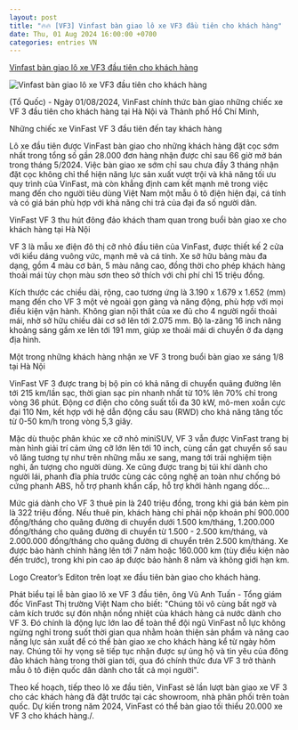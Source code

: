 ```yaml
---
layout: post
title: "🔥🔥 [VF3] Vinfast bàn giao lô xe VF3 đầu tiên cho khách hàng"
date: Thu, 01 Aug 2024 16:00:00 +0700
categories: entries VN
---
```

[Vinfast bàn giao lô xe VF3 đầu tiên cho khách hàng](https://toquoc.vn/vinfast-ban-giao-lo-xe-vf3-dau-tien-cho-khach-hang-20240801151700772.htm)

![Vinfast bàn giao lô xe VF3 đầu tiên cho khách hàng](https://toquoc.mediacdn.vn/zoom/600_315/280518851207290880/2024/8/1/a7-4-17225000642711420564949-57-0-1257-1920-crop-17225001404321431510895.jpg)

(Tổ Quốc) - Ngày 01/08/2024, VinFast chính thức bàn giao những chiếc xe VF 3 đầu tiên cho khách hàng tại Hà Nội và Thành phố Hồ Chí Minh,

Những chiếc xe VinFast VF 3 đầu tiên đến tay khách hàng

Lô xe đầu tiên được VinFast bàn giao cho những khách hàng đặt cọc sớm nhất trong tổng số gần 28.000 đơn hàng nhận được chỉ sau 66 giờ mở bán trong tháng 5/2024. Việc bàn giao xe sớm chỉ sau chưa đầy 3 tháng nhận đặt cọc không chỉ thể hiện năng lực sản xuất vượt trội và khả năng tối ưu quy trình của VinFast, mà còn khẳng định cam kết mạnh mẽ trong việc mang đến cho người tiêu dùng Việt Nam một mẫu ô tô điện hiện đại, cá tính và có giá bán phù hợp với khả năng chi trả của đại đa số người dân.



VinFast VF 3 thu hút đông đảo khách tham quan trong buổi bàn giao xe cho khách hàng tại Hà Nội

VF 3 là mẫu xe điện đô thị cỡ nhỏ đầu tiên của VinFast, được thiết kế 2 cửa với kiểu dáng vuông vức, mạnh mẽ và cá tính. Xe sở hữu bảng màu đa dạng, gồm 4 màu cơ bản, 5 màu nâng cao, đồng thời cho phép khách hàng thoải mái tùy chọn màu sơn theo sở thích với chi phí chỉ 15 triệu đồng.

Kích thước các chiều dài, rộng, cao tương ứng là 3.190 x 1.679 x 1.652 (mm) mang đến cho VF 3 một vẻ ngoài gọn gàng và năng động, phù hợp với mọi điều kiện vận hành. Không gian nội thất của xe đủ cho 4 người ngồi thoải mái, nhờ sở hữu chiều dài cơ sở lên tới 2.075 mm. Bộ la-zăng 16 inch nâng khoảng sáng gầm xe lên tới 191 mm, giúp xe thoải mái di chuyển ở đa dạng địa hình.

Một trong những khách hàng nhận xe VF 3 trong buổi bàn giao xe sáng 1/8 tại Hà Nội

VinFast VF 3 được trang bị bộ pin có khả năng di chuyển quãng đường lên tới 215 km/lần sạc, thời gian sạc pin nhanh nhất từ 10% lên 70% chỉ trong vòng 36 phút. Động cơ điện cho công suất tối đa 30 kW, mô-men xoắn cực đại 110 Nm, kết hợp với hệ dẫn động cầu sau (RWD) cho khả năng tăng tốc từ 0-50 km/h trong vòng 5,3 giây.

Mặc dù thuộc phân khúc xe cỡ nhỏ miniSUV, VF 3 vẫn được VinFast trang bị màn hình giải trí cảm ứng cỡ lớn lên tới 10 inch, cùng cần gạt chuyển số sau vô lăng tương tự như trên những mẫu xe sang, mang tới trải nghiệm tiện nghi, ấn tượng cho người dùng. Xe cũng được trang bị túi khí dành cho người lái, phanh đĩa phía trước cùng các công nghệ an toàn như chống bó cứng phanh ABS, hỗ trợ phanh khẩn cấp, hỗ trợ khởi hành ngang dốc...

Mức giá dành cho VF 3 thuê pin là 240 triệu đồng, trong khi giá bán kèm pin là 322 triệu đồng. Nếu thuê pin, khách hàng chỉ phải nộp khoản phí 900.000 đồng/tháng cho quãng đường di chuyển dưới 1.500 km/tháng, 1.200.000 đồng/tháng cho quãng đường di chuyển từ 1.500 - 2.500 km/tháng, và 2.000.000 đồng/tháng cho quãng đường di chuyển trên 2.500 km/tháng. Xe được bảo hành chính hãng lên tới 7 năm hoặc 160.000 km (tùy điều kiện nào đến trước), trong khi pin cao áp được bảo hành 8 năm và không giới hạn km.

Logo Creator’s Editon trên loạt xe đầu tiên bàn giao cho khách hàng.

Phát biểu tại lễ bàn giao lô xe VF 3 đầu tiên, ông Vũ Anh Tuấn - Tổng giám đốc VinFast Thị trường Việt Nam cho biết: "Chúng tôi vô cùng bất ngờ và cảm kích trước sự đón nhận nồng nhiệt của khách hàng cả nước dành cho VF 3. Đó chính là động lực lớn lao để toàn thể đội ngũ VinFast nỗ lực không ngừng nghỉ trong suốt thời gian qua nhằm hoàn thiện sản phẩm và nâng cao năng lực sản xuất để có thể bàn giao xe cho khách hàng kể từ ngày hôm nay. Chúng tôi hy vọng sẽ tiếp tục nhận được sự ủng hộ và tin yêu của đông đảo khách hàng trong thời gian tới, qua đó chính thức đưa VF 3 trở thành mẫu ô tô điện quốc dân dành cho tất cả mọi người".

Theo kế hoạch, tiếp theo lô xe đầu tiên, VinFast sẽ lần lượt bàn giao xe VF 3 cho các khách hàng đã đặt trước tại các showroom, nhà phân phối trên toàn quốc. Dự kiến trong năm 2024, VinFast có thể bàn giao tối thiểu 20.000 xe VF 3 cho khách hàng./.

